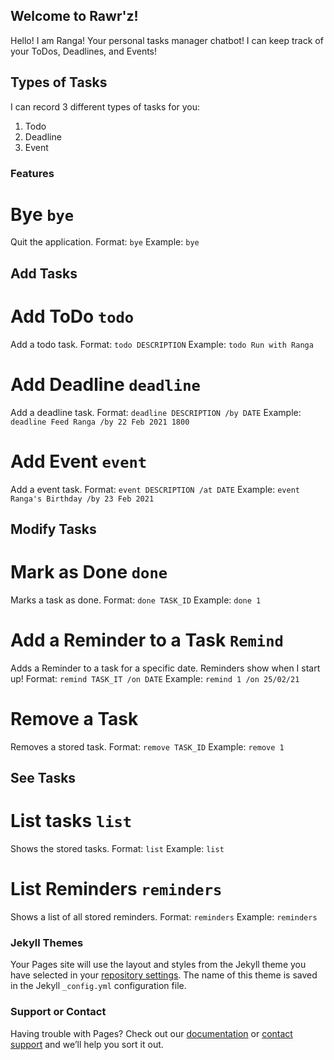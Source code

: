 ## Welcome to Rawr'z! 

Hello! I am Ranga! Your personal tasks manager chatbot! I can keep track of your ToDos, Deadlines, and Events!

## Types of Tasks

I can record 3 different types of tasks for you:
1. Todo
2. Deadline
3. Event

### Features

# Bye `bye`
Quit the application.
Format: `bye`
Example: `bye`

## Add Tasks
# Add ToDo `todo`

Add a todo task.
Format: `todo DESCRIPTION`
Example: `todo Run with Ranga`

# Add Deadline `deadline`

Add a deadline task.
Format: `deadline DESCRIPTION /by DATE`
Example: `deadline Feed Ranga /by 22 Feb 2021 1800`

# Add Event `event`

Add a event task.
Format: `event DESCRIPTION /at DATE`
Example: `event Ranga's Birthday /by 23 Feb 2021`

## Modify Tasks

# Mark as Done `done`

Marks a task as done.
Format: `done TASK_ID`
Example: `done 1`

# Add a Reminder to a Task `Remind`

Adds a Reminder to a task for a specific date. Reminders show when I start up!
Format: `remind TASK_IT /on DATE`
Example: `remind 1 /on 25/02/21`

# Remove a Task

Removes a stored task.
Format: `remove TASK_ID`
Example: `remove 1`

## See Tasks

# List tasks `list`

Shows the stored tasks.
Format: `list`
Example: `list`

# List Reminders `reminders`

Shows a list of all stored reminders.
Format: `reminders`
Example: `reminders`


### Jekyll Themes

Your Pages site will use the layout and styles from the Jekyll theme you have selected in your [repository settings](https://github.com/jrvslam/ip/settings). The name of this theme is saved in the Jekyll `_config.yml` configuration file.

### Support or Contact

Having trouble with Pages? Check out our [documentation](https://docs.github.com/categories/github-pages-basics/) or [contact support](https://support.github.com/contact) and we’ll help you sort it out.
